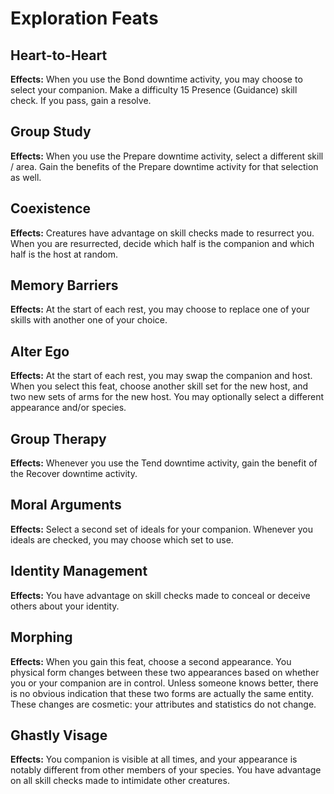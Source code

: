 # Exploration Feats

## Heart-to-Heart

**Effects:** When you use the Bond downtime activity, you may choose to select your companion. Make a difficulty 15 Presence (Guidance) skill check. If you pass, gain a resolve.

## Group Study

**Effects:** When you use the Prepare downtime activity, select a different skill / area. Gain the benefits of the Prepare downtime activity for that selection as well.

## Coexistence

**Effects:** Creatures have advantage on skill checks made to resurrect you. When you are resurrected, decide which half is the companion and which half is the host at random.

## Memory Barriers

**Effects:** At the start of each rest, you may choose to replace one of your skills with another one of your choice.

## Alter Ego

**Effects:** At the start of each rest, you may swap the companion and host. When you select this feat, choose another skill set for the new host, and two new sets of arms for the new host. You may optionally select a different appearance and/or species.

## Group Therapy

**Effects:** Whenever you use the Tend downtime activity, gain the benefit of the Recover downtime activity.

## Moral Arguments

**Effects:** Select a second set of ideals for your companion. Whenever you ideals are checked, you may choose which set to use.

## Identity Management

**Effects:** You have advantage on skill checks made to conceal or deceive others about your identity.

## Morphing

**Effects:** When you gain this feat, choose a second appearance. You physical form changes between these two appearances based on whether you or your companion are in control. Unless someone knows better, there is no obvious indication that these two forms are actually the same entity. These changes are cosmetic: your attributes and statistics do not change.

## Ghastly Visage

**Effects:** You companion is visible at all times, and your appearance is notably different from other members of your species. You have advantage on all skill checks made to intimidate other creatures.
